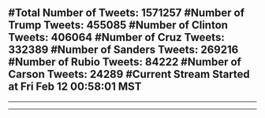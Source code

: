 #Total Number of Tweets: 1571257 
#Number of Trump Tweets: 455085
#Number of Clinton Tweets: 406064
#Number of Cruz Tweets: 332389
#Number of Sanders Tweets: 269216
#Number of Rubio Tweets: 84222
#Number of Carson Tweets: 24289
#Current Stream Started at Fri Feb 12 00:58:01 MST
---
---
---
